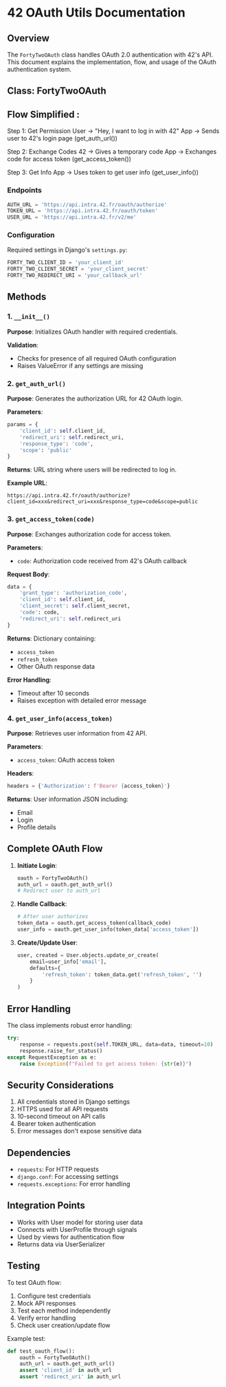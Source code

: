 # 42 OAuth Utils Documentation

## Overview
The `FortyTwoOAuth` class handles OAuth 2.0 authentication with 42's API. This document explains the implementation, flow, and usage of the OAuth authentication system.

## Class: FortyTwoOAuth

## Flow Simplified :

Step 1: Get Permission
User -> "Hey, I want to log in with 42"
App -> Sends user to 42's login page (get_auth_url())

Step 2: Exchange Codes
42 -> Gives a temporary code
App -> Exchanges code for access token (get_access_token())

Step 3: Get Info
App -> Uses token to get user info (get_user_info())

### Endpoints
```python
AUTH_URL = 'https://api.intra.42.fr/oauth/authorize'
TOKEN_URL = 'https://api.intra.42.fr/oauth/token'
USER_URL = 'https://api.intra.42.fr/v2/me'
```

### Configuration
Required settings in Django's `settings.py`:
```python
FORTY_TWO_CLIENT_ID = 'your_client_id'
FORTY_TWO_CLIENT_SECRET = 'your_client_secret'
FORTY_TWO_REDIRECT_URI = 'your_callback_url'
```

## Methods

### 1. `__init__()`
**Purpose**: Initializes OAuth handler with required credentials.

**Validation**:
- Checks for presence of all required OAuth configuration
- Raises ValueError if any settings are missing

### 2. `get_auth_url()`
**Purpose**: Generates the authorization URL for 42 OAuth login.

**Parameters**:
```python
params = {
    'client_id': self.client_id,
    'redirect_uri': self.redirect_uri,
    'response_type': 'code',
    'scope': 'public'
}
```

**Returns**: URL string where users will be redirected to log in.

**Example URL**:
```
https://api.intra.42.fr/oauth/authorize?client_id=xxx&redirect_uri=xxx&response_type=code&scope=public
```

### 3. `get_access_token(code)`
**Purpose**: Exchanges authorization code for access token.

**Parameters**:
- `code`: Authorization code received from 42's OAuth callback

**Request Body**:
```python
data = {
    'grant_type': 'authorization_code',
    'client_id': self.client_id,
    'client_secret': self.client_secret,
    'code': code,
    'redirect_uri': self.redirect_uri
}
```

**Returns**: Dictionary containing:
- `access_token`
- `refresh_token`
- Other OAuth response data

**Error Handling**:
- Timeout after 10 seconds
- Raises exception with detailed error message

### 4. `get_user_info(access_token)`
**Purpose**: Retrieves user information from 42 API.

**Parameters**:
- `access_token`: OAuth access token

**Headers**:
```python
headers = {'Authorization': f'Bearer {access_token}'}
```

**Returns**: User information JSON including:
- Email
- Login
- Profile details

## Complete OAuth Flow

1. **Initiate Login**:
   ```python
   oauth = FortyTwoOAuth()
   auth_url = oauth.get_auth_url()
   # Redirect user to auth_url
   ```

2. **Handle Callback**:
   ```python
   # After user authorizes
   token_data = oauth.get_access_token(callback_code)
   user_info = oauth.get_user_info(token_data['access_token'])
   ```

3. **Create/Update User**:
   ```python
   user, created = User.objects.update_or_create(
       email=user_info['email'],
       defaults={
           'refresh_token': token_data.get('refresh_token', '')
       }
   )
   ```

## Error Handling
The class implements robust error handling:
```python
try:
    response = requests.post(self.TOKEN_URL, data=data, timeout=10)
    response.raise_for_status()
except RequestException as e:
    raise Exception(f"Failed to get access token: {str(e)}")
```

## Security Considerations
1. All credentials stored in Django settings
2. HTTPS used for all API requests
3. 10-second timeout on API calls
4. Bearer token authentication
5. Error messages don't expose sensitive data

## Dependencies
- `requests`: For HTTP requests
- `django.conf`: For accessing settings
- `requests.exceptions`: For error handling

## Integration Points
- Works with User model for storing user data
- Connects with UserProfile through signals
- Used by views for authentication flow
- Returns data via UserSerializer

## Testing
To test OAuth flow:
1. Configure test credentials
2. Mock API responses
3. Test each method independently
4. Verify error handling
5. Check user creation/update flow

Example test:
```python
def test_oauth_flow():
    oauth = FortyTwoOAuth()
    auth_url = oauth.get_auth_url()
    assert 'client_id' in auth_url
    assert 'redirect_uri' in auth_url
```